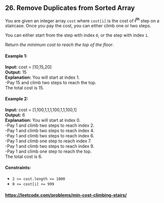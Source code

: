 ## 26. Remove Duplicates from Sorted Array

You are given an integer array `cost` where `cost[i]` is the cost of **i<sup>th</sup>** step on a staircase. Once you pay the cost, you can either climb one or two steps.

You can either start from the step with index `0`, or the step with index `1`.

Return _the minimum cost to reach the top of the floor_.

#### Example 1:

__Input:__ cost = [10,15,20]<br>
__Output:__ 15<br>
__Explanation:__ You will start at index 1.<br>
-Pay 15 and climb two steps to reach the top.<br>
The total cost is 15.

####  Example 2:

__Input:__ cost = [1,100,1,1,1,100,1,1,100,1]<br>
__Output:__ 6<br>
__Explanation:__ You will start at index 0.<br>
-Pay 1 and climb two steps to reach index 2.<br>
-Pay 1 and climb two steps to reach index 4.<br>
-Pay 1 and climb two steps to reach index 6.<br>
-Pay 1 and climb one step to reach index 7.<br>
-Pay 1 and climb two steps to reach index 9.<br>
-Pay 1 and climb one step to reach the top.<br>
The total cost is 6.


#### Constraints:

- `2 <= cost.length <= 1000`
- `0 <= cost[i] <= 999`

#### https://leetcode.com/problems/min-cost-climbing-stairs/
